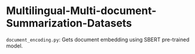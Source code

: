 # Multilingual-Multi-document-Summarization-Datasets
`document_encoding.py`: Gets document embedding using SBERT pre-trained model.
